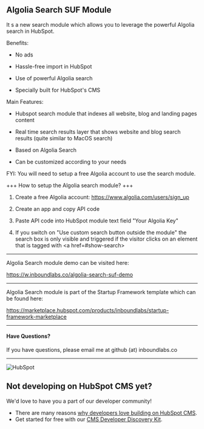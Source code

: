 ## Algolia Search SUF Module

It s a new search module which allows you to leverage the powerful Algolia search in HubSpot.

Benefits:

- No ads

- Hassle-free import in HubSpot

- Use of powerful Algolia search

- Specially built for HubSpot's CMS

Main Features:

- Hubspot search module that indexes all website, blog and landing pages content

- Real time search results layer that shows website and blog search results (quite similar to MacOS search)

- Based on Algolia Search

- Can be customized according to your needs

FYI: You will need to setup a free Algolia account to use the search module.

+++ How to setup the Algolia search module? +++

1. Create a free Algolia account: https://www.algolia.com/users/sign_up

2. Create an app and copy API code

3. Paste API code into HubSpot module text field "Your Algolia Key"

4. If you switch on "Use custom search button outside the module" the search box is only visible and triggered if the visitor clicks on an element that is tagged with \<a href=#show-search>

---

Algolia Search module demo can be visited here:

https://w.inboundlabs.co/algolia-search-suf-demo

---

Algolia Search module is part of the Startup Framework template which can be found here:

https://marketplace.hubspot.com/products/inboundlabs/startup-framework-marketplace

---

#### Have Questions?
If you have questions, please email me at github (at) inboundlabs.co 

---
![HubSpot](https://cdn2.hubspot.net/hubfs/327485/HubSpot%20Wordmark%20-%20Full%20Color.png "HubSpot")
## Not developing on HubSpot CMS yet?
We'd love to have you a part of our developer community!
  -  There are many reasons [why developers love building on HubSpot CMS](https://designers.hubspot.com/web-developers-love-hubspot-cms "Why develop on HubSpot CMS?").
  -  Get started for free with our [CMS Developer Discovery Kit](https://designers.hubspot.com/discoverykit "Get started building on HubSpot for free!"). 

